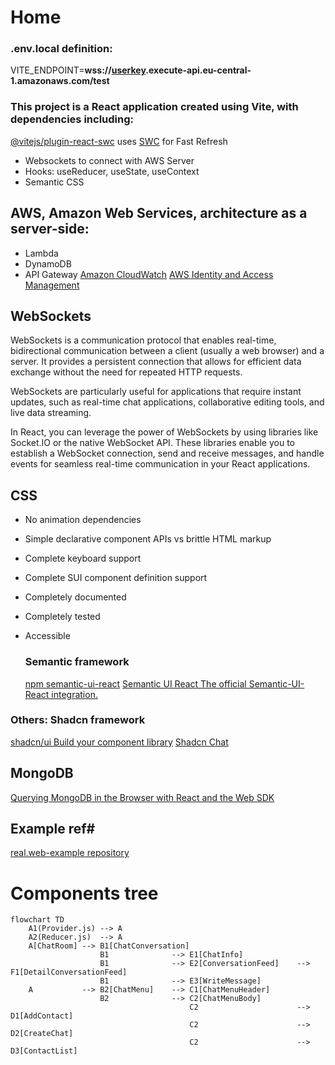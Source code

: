 # Home

### .env.local definition:
VITE_ENDPOINT=**wss://<u>userkey</u>.execute-api.eu-central-1.amazonaws.com/test**

### This project is a React application created using Vite, with dependencies including:

<a href="https://github.com/vitejs/vite-plugin-react-swc">@vitejs/plugin-react-swc</a> uses <a href="https://swc.rs/" rel="nofollow">SWC</a> for Fast Refresh

* Websockets to connect with AWS Server
* Hooks: useReducer, useState, useContext
* Semantic CSS

## AWS, Amazon Web Services, architecture as a server-side:

* Lambda
* DynamoDB
* API Gateway
  [Amazon CloudWatch](https://aws.amazon.com/cloudwatch/)
  [AWS Identity and Access Management](https://aws.amazon.com/iam/)

## WebSockets

WebSockets is a communication protocol that enables real-time, bidirectional communication between a client (usually a web browser) and a server. It provides a persistent connection that allows for efficient data exchange without the need for repeated HTTP requests.

WebSockets are particularly useful for applications that require instant updates, such as real-time chat applications, collaborative editing tools, and live data streaming.

In React, you can leverage the power of WebSockets by using libraries like Socket.IO or the native WebSocket API. These libraries enable you to establish a WebSocket connection, send and receive messages, and handle events for seamless real-time communication in your React applications.

## CSS

* No animation dependencies

* Simple declarative component APIs vs brittle HTML markup

* Complete keyboard support

* Complete SUI component definition support

* Completely documented

* Completely tested

* Accessible
  
  ### Semantic framework
  
  [npm semantic-ui-react](https://www.npmjs.com/package/semantic-ui-react)
  [Semantic UI React The official Semantic-UI-React integration.](https://react.semantic-ui.com/)

### Others: Shadcn framework

[shadcn/ui Build your component library](https://ui.shadcn.com/)
[Shadcn Chat](https://www.builtatlightspeed.com/theme/jakobhoeg-shadcn-chat)

## MongoDB

[Querying MongoDB in the Browser with React and the Web SDK](https://github.com/mongodb-developer/realm-web-example/tree/master)

## Example ref#

[real.web-example repository](https://github.com/mongodb-developer/realm-web-example/tree/master)

# Components tree

```mermaid
flowchart TD
    A1(Provider.js) --> A
    A2(Reducer.js)  --> A
    A[ChatRoom] --> B1[ChatConversation] 
                    B1              --> E1[ChatInfo]
                    B1              --> E2[ConversationFeed]    --> F1[DetailConversationFeed]
                    B1              --> E3[WriteMessage]
    A           --> B2[ChatMenu]    --> C1[ChatMenuHeader]
                    B2              --> C2[ChatMenuBody]
                                        C2                      --> D1[AddContact]
                                        C2                      --> D2[CreateChat]
                                        C2                      --> D3[ContactList]
    
```
